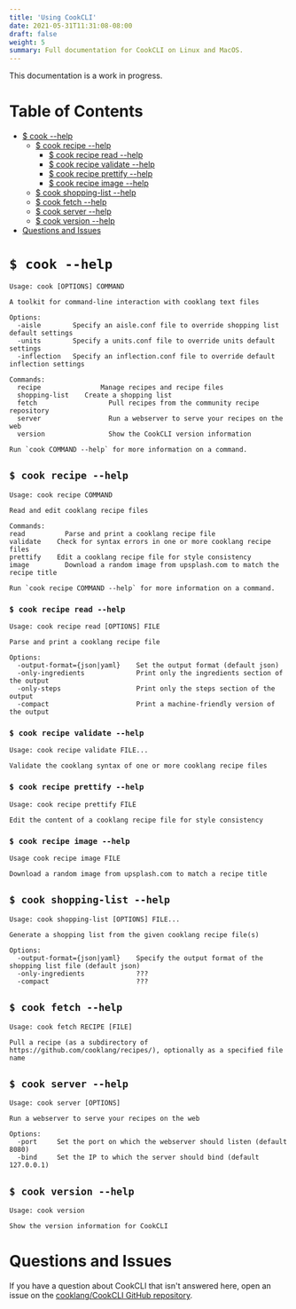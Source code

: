 ```yaml
---
title: 'Using CookCLI'
date: 2021-05-31T11:31:08-08:00
draft: false
weight: 5
summary: Full documentation for CookCLI on Linux and MacOS.
---
```


This documentation is a work in progress.

Table of Contents
=================

* [$ cook --help](#-cook---help)
   * [$ cook recipe --help](#-cook-recipe---help)
      * [$ cook recipe read --help](#-cook-recipe-read---help)
      * [$ cook recipe validate --help](#-cook-recipe-validate---help)
      * [$ cook recipe prettify --help](#-cook-recipe-prettify---help)
      * [$ cook recipe image --help](#-cook-recipe-image---help)
   * [$ cook shopping-list --help](#-cook-shopping-list---help)
   * [$ cook fetch --help](#-cook-fetch---help)
   * [$ cook server --help](#-cook-server---help)
   * [$ cook version --help](#-cook-version---help)
* [Questions and Issues](#questions-and-issues)


# `$ cook --help` 

```
Usage: cook [OPTIONS] COMMAND

A toolkit for command-line interaction with cooklang text files

Options:
  -aisle        Specify an aisle.conf file to override shopping list default settings
  -units        Specify a units.conf file to override units default settings
  -inflection   Specify an inflection.conf file to override default inflection settings

Commands:
  recipe	     	   Manage recipes and recipe files
  shopping-list	   Create a shopping list
  fetch 			     Pull recipes from the community recipe repository
  server			     Run a webserver to serve your recipes on the web
  version			     Show the CookCLI version information

Run `cook COMMAND --help` for more information on a command.
```

## `$ cook recipe --help`

```
Usage: cook recipe COMMAND

Read and edit cooklang recipe files

Commands:
read 		  Parse and print a cooklang recipe file
validate	Check for syntax errors in one or more cooklang recipe files
prettify	Edit a cooklang recipe file for style consistency
image		  Download a random image from upsplash.com to match the recipe title

Run `cook recipe COMMAND --help` for more information on a command.
```

### `$ cook recipe read --help`

```
Usage: cook recipe read [OPTIONS] FILE

Parse and print a cooklang recipe file

Options:
  -output-format={json|yaml}	Set the output format (default json)
  -only-ingredients				Print only the ingredients section of the output
  -only-steps					Print only the steps section of the output
  -compact						Print a machine-friendly version of the output
 ```

### `$ cook recipe validate --help`

```
Usage: cook recipe validate FILE...

Validate the cooklang syntax of one or more cooklang recipe files
```

### `$ cook recipe prettify --help`

```
Usage: cook recipe prettify FILE

Edit the content of a cooklang recipe file for style consistency
```



### `$ cook recipe image --help`

```
Usage cook recipe image FILE

Download a random image from upsplash.com to match a recipe title
```

## `$ cook shopping-list --help`

```
Usage: cook shopping-list [OPTIONS] FILE...

Generate a shopping list from the given cooklang recipe file(s)

Options:
  -output-format={json|yaml}	Specify the output format of the shopping list file (default json)
  -only-ingredients				???
  -compact						???
```


## `$ cook fetch --help`

```
Usage: cook fetch RECIPE [FILE]

Pull a recipe (as a subdirectory of https://github.com/cooklang/recipes/), optionally as a specified file name
```

## `$ cook server --help`

```
Usage: cook server [OPTIONS]

Run a webserver to serve your recipes on the web

Options:
  -port		Set the port on which the webserver should listen (default 8080)
  -bind		Set the IP to which the server should bind (default 127.0.0.1)
```

## `$ cook version --help`

```
Usage: cook version

Show the version information for CookCLI
```

# Questions and Issues

If you have a question about CookCLI that isn't answered here, open an issue on the [cooklang/CookCLI GitHub repository](https://github.com/cooklang/CookCLI).